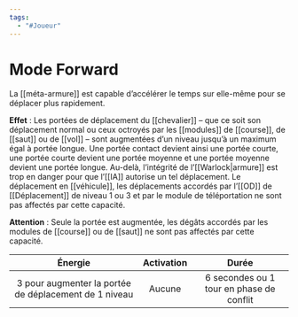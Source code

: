 ```yaml
---
tags:
  - "#Joueur"
---
```

# Mode Forward

La [[méta-armure]] est capable d’accélérer le temps sur elle-même pour se déplacer plus rapidement.

**Effet** : Les portées de déplacement du [[chevalier]] – que ce soit son déplacement normal ou ceux octroyés par les [[modules]] de [[course]], de [[saut]] ou de [[vol]] – sont augmentées d’un niveau jusqu’à un maximum égal à portée longue. Une portée contact devient ainsi une portée courte, une portée courte devient une portée moyenne et une portée moyenne devient une portée longue. Au-delà, l’intégrité de l’[[Warlock|armure]] est trop en danger pour que l’[[IA]] autorise un tel déplacement. Le déplacement en [[véhicule]], les déplacements accordés par l’[[OD]] de [[Déplacement]] de niveau 1 ou 3 et par le module de téléportation ne sont pas affectés par cette capacité.

**Attention** : Seule la portée est augmentée, les dégâts accordés par les modules de [[course]] ou de [[saut]] ne sont pas affectés par cette capacité.

|                        Énergie                        | Activation |                  Durée                   |
| :---------------------------------------------------: | :--------: | :--------------------------------------: |
| 3 pour augmenter la portée de déplacement de 1 niveau |   Aucune   | 6 secondes ou 1 tour en phase de conflit |

